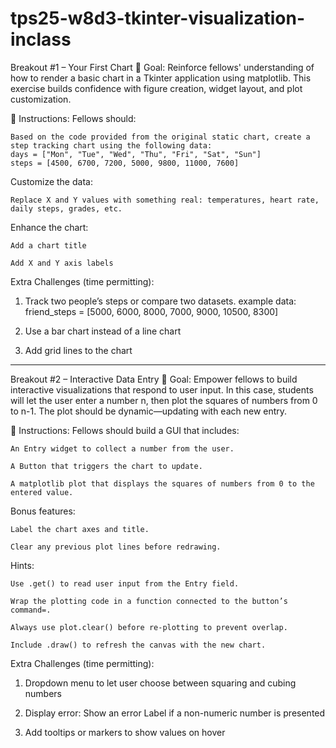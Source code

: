# tps25-w8d3-tkinter-visualization-inclass

Breakout #1 – Your First Chart
🎯 Goal:
Reinforce fellows' understanding of how to render a basic chart in a Tkinter application using matplotlib. This exercise builds confidence with figure creation, widget layout, and plot customization.

📝 Instructions:
Fellows should:

    Based on the code provided from the original static chart, create a step tracking chart using the following data:
    days = ["Mon", "Tue", "Wed", "Thu", "Fri", "Sat", "Sun"]
    steps = [4500, 6700, 7200, 5000, 9800, 11000, 7600]

Customize the data:

    Replace X and Y values with something real: temperatures, heart rate, daily steps, grades, etc.


Enhance the chart:

    Add a chart title

    Add X and Y axis labels

Extra Challenges (time permitting):

1) Track two people’s steps or compare two datasets.
    example data:
        friend_steps = [5000, 6000, 8000, 7000, 9000, 10500, 8300]

2) Use a bar chart instead of a line chart

3) Add grid lines to the chart





------------------------------------------------------------------------------------------



Breakout #2 – Interactive Data Entry
🎯 Goal:
Empower fellows to build interactive visualizations that respond to user input. In this case, students will let the user enter a number n, then plot the squares of numbers from 0 to n-1. The plot should be dynamic—updating with each new entry.

📝 Instructions:
Fellows should build a GUI that includes:

    An Entry widget to collect a number from the user.

    A Button that triggers the chart to update.

    A matplotlib plot that displays the squares of numbers from 0 to the entered value.


Bonus features:

    Label the chart axes and title.

    Clear any previous plot lines before redrawing.


Hints:

    Use .get() to read user input from the Entry field.

    Wrap the plotting code in a function connected to the button’s command=.

    Always use plot.clear() before re-plotting to prevent overlap.

    Include .draw() to refresh the canvas with the new chart.

Extra Challenges (time permitting):

1) Dropdown menu to let user choose between squaring and cubing numbers

2) Display error: Show an error Label if a non-numeric number is presented

3) Add tooltips or markers to show values on hover